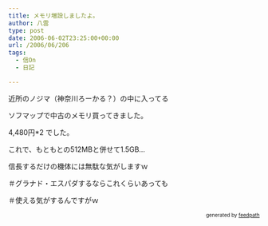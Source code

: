 ```yaml
---
title: メモリ増設しましたよ。
author: 八雲
type: post
date: 2006-06-02T23:25:00+00:00
url: /2006/06/206
tags:
  - 信On
  - 日記

---
```

近所のノジマ（神奈川ろーかる？）の中に入ってる
  
ソフマップで中古のメモリ買ってきました。
  
4,480円*2 でした。
  
これで、もともとの512MBと併せて1.5GB…

信長するだけの機体には無駄な気がしますｗ

＃グラナド・エスパダするならこれくらいあっても
  
＃使える気がするんですがｗ<!--
feedpath info start
-->

<div style="text-align: right; font-size: 10px;">
  &nbsp;&nbsp;<span>generated by <a href="http://feedpath.jp">feedpath</a></span>
</div>

<!--
feedpath info end
-->
